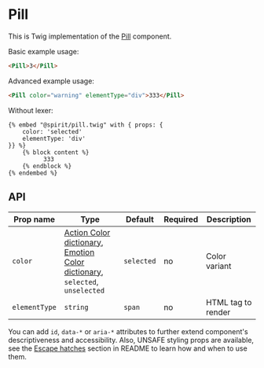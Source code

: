 # Pill

This is Twig implementation of the [Pill] component.

Basic example usage:

```html
<Pill>3</Pill>
```

Advanced example usage:

```html
<Pill color="warning" elementType="div">333</Pill>
```

Without lexer:

```twig
{% embed "@spirit/pill.twig" with { props: {
    color: 'selected'
    elementType: 'div'
}} %}
    {% block content %}
          333
    {% endblock %}
{% endembed %}
```

## API

| Prop name     | Type                                                                                                                | Default    | Required | Description        |
| ------------- | ------------------------------------------------------------------------------------------------------------------- | ---------- | -------- | ------------------ |
| `color`       | [Action Color dictionary][dictionary-color], [Emotion Color dictionary][dictionary-color], `selected`, `unselected` | `selected` | no       | Color variant      |
| `elementType` | `string`                                                                                                            | `span`     | no       | HTML tag to render |

You can add `id`, `data-*` or `aria-*` attributes to further extend component's
descriptiveness and accessibility. Also, UNSAFE styling props are available,
see the [Escape hatches][escape-hatches] section in README to learn how and when to use them.

[pill]: https://github.com/lmc-eu/spirit-design-system/tree/main/packages/web/src/scss/components/Pill
[dictionary-color]: https://github.com/lmc-eu/spirit-design-system/tree/main/docs/DICTIONARIES.md#color
[escape-hatches]: https://github.com/lmc-eu/spirit-design-system/tree/main/packages/web-twig/README.md#escape-hatches
